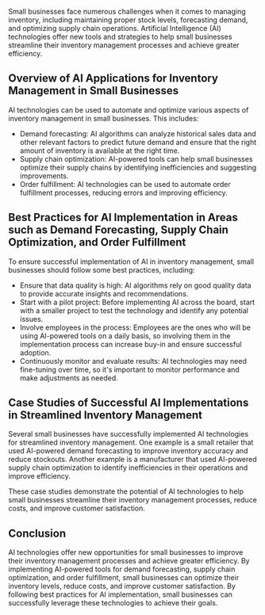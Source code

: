 

Small businesses face numerous challenges when it comes to managing inventory, including maintaining proper stock levels, forecasting demand, and optimizing supply chain operations. Artificial Intelligence (AI) technologies offer new tools and strategies to help small businesses streamline their inventory management processes and achieve greater efficiency.

Overview of AI Applications for Inventory Management in Small Businesses
------------------------------------------------------------------------

AI technologies can be used to automate and optimize various aspects of inventory management in small businesses. This includes:

* Demand forecasting: AI algorithms can analyze historical sales data and other relevant factors to predict future demand and ensure that the right amount of inventory is available at the right time.
* Supply chain optimization: AI-powered tools can help small businesses optimize their supply chains by identifying inefficiencies and suggesting improvements.
* Order fulfillment: AI technologies can be used to automate order fulfillment processes, reducing errors and improving efficiency.

Best Practices for AI Implementation in Areas such as Demand Forecasting, Supply Chain Optimization, and Order Fulfillment
--------------------------------------------------------------------------------------------------------------------------

To ensure successful implementation of AI in inventory management, small businesses should follow some best practices, including:

* Ensure that data quality is high: AI algorithms rely on good quality data to provide accurate insights and recommendations.
* Start with a pilot project: Before implementing AI across the board, start with a smaller project to test the technology and identify any potential issues.
* Involve employees in the process: Employees are the ones who will be using AI-powered tools on a daily basis, so involving them in the implementation process can increase buy-in and ensure successful adoption.
* Continuously monitor and evaluate results: AI technologies may need fine-tuning over time, so it's important to monitor performance and make adjustments as needed.

Case Studies of Successful AI Implementations in Streamlined Inventory Management
---------------------------------------------------------------------------------

Several small businesses have successfully implemented AI technologies for streamlined inventory management. One example is a small retailer that used AI-powered demand forecasting to improve inventory accuracy and reduce stockouts. Another example is a manufacturer that used AI-powered supply chain optimization to identify inefficiencies in their operations and improve efficiency.

These case studies demonstrate the potential of AI technologies to help small businesses streamline their inventory management processes, reduce costs, and improve customer satisfaction.

Conclusion
----------

AI technologies offer new opportunities for small businesses to improve their inventory management processes and achieve greater efficiency. By implementing AI-powered tools for demand forecasting, supply chain optimization, and order fulfillment, small businesses can optimize their inventory levels, reduce costs, and improve customer satisfaction. By following best practices for AI implementation, small businesses can successfully leverage these technologies to achieve their goals.


